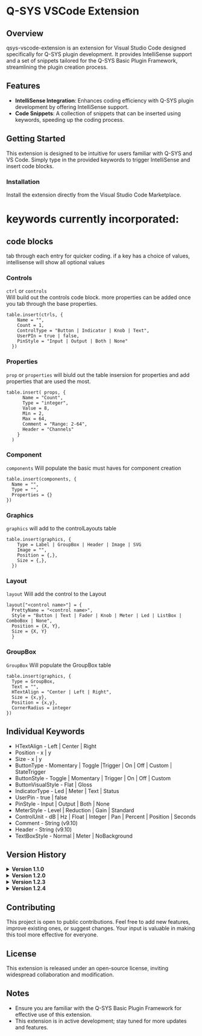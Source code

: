 # Q-SYS VSCode Extension

## Overview
qsys-vscode-extension is an extension for Visual Studio Code designed specifically for Q-SYS plugin development. It provides IntelliSense support and a set of snippets tailored for the Q-SYS Basic Plugin Framework, streamlining the plugin creation process.

## Features
- **IntelliSense Integration**: Enhances coding efficiency with Q-SYS plugin development by offering IntelliSense support.
- **Code Snippets**: A collection of snippets that can be inserted using keywords, speeding up the coding process.

## Getting Started
This extension is designed to be intuitive for users familiar with Q-SYS and VS Code. Simply type in the provided keywords to trigger IntelliSense and insert code blocks.

### Installation
Install the extension directly from the Visual Studio Code Marketplace.

# keywords currently incorporated:
## code blocks
tab through each entry for quicker coding. if a key has a choice of values, intellisense will show all optional values
### Controls
`ctrl` or `controls`<br>
Will build out the controls code block. more properties can be added once you tab through the base properties.
```
table.insert(ctrls, {
    Name = "",
    Count = 1,
    ControlType = "Button | Indicator | Knob | Text",
    UserPIn = true | false,
    PinStyle = "Input | Output | Both | None"
  })
```

### Properties
`prop` or `properties`
will biuld out the table insersion for properties and add properties that are used the most.
```
table.insert( props, {
      Name = "Count",
      Type = "integer",
      Value = 8,
      Min = 2,
      Max = 64,
      Comment = "Range: 2-64",
      Header = "Channels"
    }
  )
```

### Component
`components`
Will populate the basic must haves for component creation
```
table.insert(components, {
  Name = "",
  Type = "",
  Properties = {}
})
```

### Graphics
`graphics`
will add to the controlLayouts table
``` 
table.insert(graphics, {
    Type = Label | GroupBox | Header | Image | SVG
    Image = "",
    Position = {,},
    Size = {,},
  })
```

### Layout
`layout`
Will add the control to the Layout
```
layout["<control name>"] = {
  PrettyName = "<control name>",
  Style = "Button | Text | Fader | Knob | Meter | Led | ListBox | ComboBox | None",
  Position = {X, Y},
  Size = {X, Y}
  } 
  ```

### GroupBox
`GroupBox`
Will populate the GroupBox table
```
table.insert(graphics, {
  Type = GroupBox,
  Text = "",
  HTextAlign = "Center | Left | Right",
  Size = {x,y},
  Position = {x,y},
  CornerRadius = integer
})
```

## Individual Keywords
- HTextAlign      - Left | Center | Right
- Position        - x | y
- Size            - x | y
- ButtonType      - Momentary | Toggle |Trigger | On | Off | Custom | StateTrigger
- ButtonStyle     - Toggle | Momentary | Trigger | On | Off | Custom
- ButtonVisualStyle - Flat | Gloss
- IndicatorType   - Led | Meter | Text | Status
- UserPin         - true | false
- PinStyle        - Input | Output | Both | None
- MeterStyle      - Level | Reduction | Gain | Standard
- ControlUnit     - dB | Hz | Float | Integer | Pan | Percent | Position | Seconds
- Comment         - String (v9.10)
- Header          - String (v9.10)
- TextBoxStyle    - Normal | Meter | NoBackground

## Version History
<details>
 <summary><b>Version 1.1.0</b></summary>

  - Added Comment and Header for optional strings on properties
  - Added ButtonType  On, Off , Custom, StateTrigger
  - Added TextBoxStyle Normal, Meter, NoBackground
  - Added more values to the graphics table
  - bug fixes
</details>

<details>
 <summary><b>Version 1.2.0</b></summary>

 - Lots of bug fixes
 - Adding more options for properties that came out with 9.10
 - Adding more keywords
</details>

<details>
 <summary><b>Version 1.2.3</b></summary>

   - fixing x, y placeholders on position and size values
</details>

<details>
 <summary><b>Version 1.2.4</b></summary>

   - ControlUnit: Removing $ within the curly brackets. Fixes issue with snippet not populating correctly.
</details>

## Contributing
This project is open to public contributions. Feel free to add new features, improve existing ones, or suggest changes. Your input is valuable in making this tool more effective for everyone.

## License
This extension is released under an open-source license, inviting widespread collaboration and modification.

## Notes
- Ensure you are familiar with the Q-SYS Basic Plugin Framework for effective use of this extension.
- This extension is in active development; stay tuned for more updates and features.

